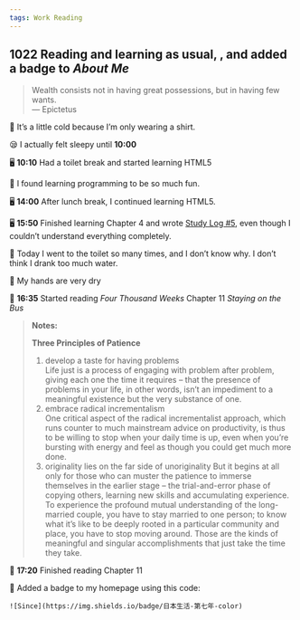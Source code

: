 ```yaml
---
tags: Work Reading 
---
```


## 1022 Reading and learning as usual, , and added a badge to *About Me*

>Wealth consists not in having great possessions, but in having few wants.  
>— Epictetus

👕 It’s a little cold because I’m only wearing a shirt.

😪 I actually felt sleepy until **10:00**

🖥️ **10:10** Had a toilet break and started learning HTML5

🌻 I found learning programming to be so much fun.

🖥️ **14:00** After lunch break, I continued learning HTML5.

🖥️ **15:50** Finished learning Chapter 4 and wrote [Study Log #5](), even though I couldn’t understand everything completely.

🚾 Today I went to the toilet so many times, and I don’t know why. I don’t think I drank too much water.

🫱 My hands are very dry

📖 **16:35** Started reading *Four Thousand Weeks* Chapter 11 *Staying on the Bus*

>**Notes:**
>
>**Three Principles of Patience** 
>1. develop a taste for having problems  
>Life just is a process of engaging with problem after problem, giving each one the time it requires – that the presence of problems in your life, in other words, isn’t an impediment to a meaningful existence but the very substance of one.
>2. embrace radical incrementalism  
>One critical aspect of the radical incrementalist approach, which runs counter to much mainstream advice on productivity, is thus to be willing to stop when your daily time is up, even when you’re bursting with energy and feel as though you could get much more done.
>3. originality lies on the far side of unoriginality
>But it begins at all only for those who can muster the patience to immerse themselves in the earlier stage – the trial-and-error phase of copying others, learning new skills and accumulating experience.
>To experience the profound mutual understanding of the long-married couple, you have to stay married to one person; to know what it’s like to be deeply rooted in a particular community and place, you have to stop moving around.
>Those are the kinds of meaningful and singular accomplishments that just take the time they take.

📘 **17:20** Finished reading Chapter 11

🌠 Added a badge to my homepage using this code: 
```
![Since](https://img.shields.io/badge/日本生活-第七年-color)
```
